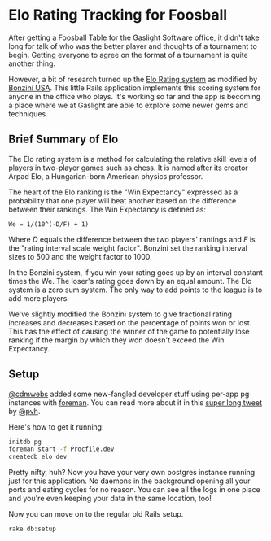# Elo Rating Tracking for Foosball

After getting a Foosball Table for the Gaslight Software office, it didn't take
long for talk of who was the better player and thoughts of a tournament to
begin. Getting everyone to agree on the format of a tournament is quite another
thing.

However, a bit of research turned up the [Elo Rating system][elo] as modified
by [Bonzini USA][bonzini]. This little Rails application implements this
scoring system for anyone in the office who plays. It's working so far and the
app is becoming a place where we at Gaslight are able to explore some newer
gems and techniques.

## Brief Summary of Elo

The Elo rating system is a method for calculating the relative skill levels of
players in two-player games such as chess. It is named after its creator Arpad
Elo, a Hungarian-born American physics professor.

The heart of the Elo ranking is the "Win Expectancy" expressed as a probability
that one player will beat another based on the difference between their
rankings. The Win Expectancy is defined as:

    We = 1/(10^(-D/F) + 1)

Where *D* equals the difference between the two players' rantings and *F* is
the "rating interval scale weight factor". Bonzini set the ranking interval
sizes to 500 and the weight factor to 1000.

In the Bonzini system, if you win your rating goes up by an interval constant
times the We. The loser's rating goes down by an equal amount. The Elo system
is a zero sum system. The only way to add points to the league is to add more
players.

We've slightly modified the Bonzini system to give fractional rating increases
and decreases based on the percentage of points won or lost. This has the
effect of causing the winner of the game to potentially lose ranking if the
margin by which they won doesn't exceed the Win Expectancy.

## Setup

[@cdmwebs](https://github.com/cdmwebs) added some new-fangled developer stuff
using per-app pg instances with [foreman](https://github.com/ddollar/foreman).
You can read more about it in this [super long tweet](http://twitter.com/pvh/status/160183080693411840)
by [@pvh](https://twitter.com/pvh).

Here's how to get it running:

```sh
initdb pg
foreman start -f Procfile.dev
createdb elo_dev
```

Pretty nifty, huh? Now you have your very own postgres instance running just for
this application. No daemons in the background opening all your ports and eating
cycles for no reason. You can see all the logs in one place and you're even
keeping your data in the same location, too!

Now you can move on to the regular old Rails setup.

    rake db:setup

[elo]: http://en.wikipedia.org/wiki/Elo_rating_system
[bonzini]: http://www.bonziniusa.com/foosball/tournament/TournamentRankingSystem.html
